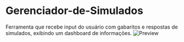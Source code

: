 # Gerenciador-de-Simulados
Ferramenta que recebe input do usuário com gabaritos e respostas de simulados, exibindo um dashboard de informações.
![Preview](https://github.com/Eric-MF/GDS/blob/master/GerenciadorDeArquivos1.0.gif?raw=true)

